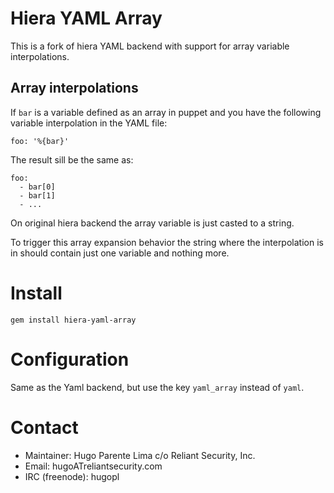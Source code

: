 # Hiera YAML Array

This is a fork of hiera YAML backend with support for array variable interpolations.

## Array interpolations

If `bar` is a variable defined as an array in puppet and you have the following variable interpolation in the YAML file:

```
foo: '%{bar}'
```

The result sill be the same as:

```
foo:
  - bar[0]
  - bar[1]
  - ...
```

On original hiera backend the array variable is just casted to a string.

To trigger this array expansion behavior the string where the interpolation is in should contain just one variable and nothing more.

# Install

`gem install hiera-yaml-array`

# Configuration

Same as the Yaml backend, but use the key `yaml_array` instead of `yaml`.

# Contact

* Maintainer: Hugo Parente Lima c/o Reliant Security, Inc.
* Email: hugoATreliantsecurity.com
* IRC (freenode): hugopl

